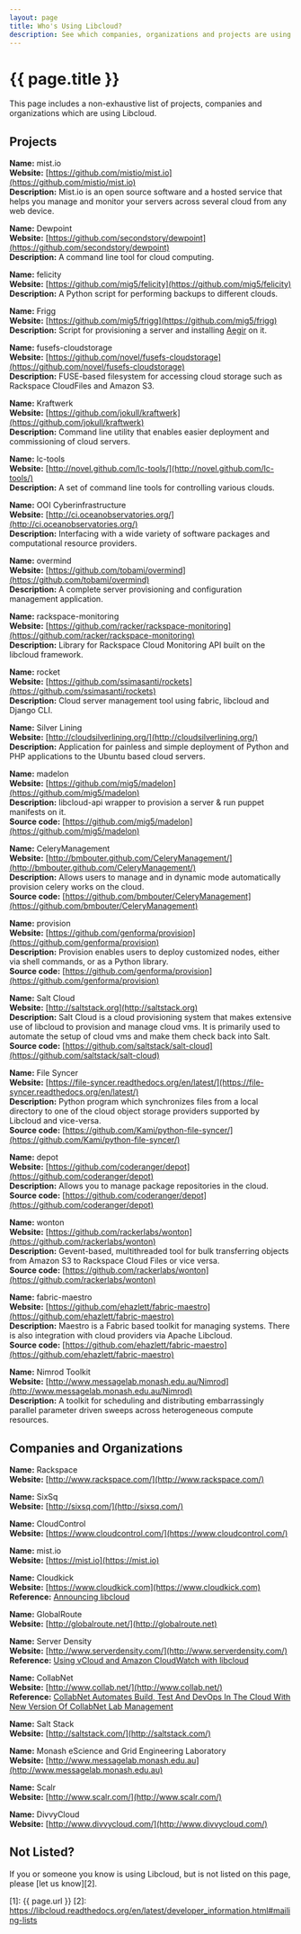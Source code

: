 ```yaml
---
layout: page
title: Who's Using Libcloud?
description: See which companies, organizations and projects are using Libcloud and learn from their usage.
---
```


# {{ page.title }}

This page includes a non-exhaustive list of projects, companies and
organizations which are using Libcloud.

## Projects

**Name:** mist.io  
**Website:** [https://github.com/mistio/mist.io](https://github.com/mistio/mist.io)  
**Description:** Mist.io is an open source software and a hosted service that
helps you manage and monitor your servers across several cloud from any web
device.  

**Name:** Dewpoint  
**Website:** [https://github.com/secondstory/dewpoint](https://github.com/secondstory/dewpoint)  
**Description:** A command line tool for cloud computing.  

**Name:** felicity  
**Website:** [https://github.com/mig5/felicity](https://github.com/mig5/felicity)  
**Description:** A Python script for performing backups to different clouds.  

**Name:** Frigg  
**Website:** [https://github.com/mig5/frigg](https://github.com/mig5/frigg)  
**Description:** Script for provisioning a server and installing
[Aegir](http://aegirproject.org/) on it.  

**Name:** fusefs-cloudstorage  
**Website:** [https://github.com/novel/fusefs-cloudstorage](https://github.com/novel/fusefs-cloudstorage)  
**Description:** FUSE-based filesystem for accessing cloud storage such as
Rackspace CloudFiles and Amazon S3.

**Name:** Kraftwerk  
**Website:** [https://github.com/jokull/kraftwerk](https://github.com/jokull/kraftwerk)  
**Description:** Command line utility that enables easier deployment and commissioning of cloud servers.

**Name:** lc-tools  
**Website:** [http://novel.github.com/lc-tools/](http://novel.github.com/lc-tools/)  
**Description:** A set of command line tools for controlling various clouds.

**Name:** OOI Cyberinfrastructure  
**Website:** [http://ci.oceanobservatories.org/](http://ci.oceanobservatories.org/)  
**Description:** Interfacing with a wide variety of software packages and computational resource providers.  

**Name:** overmind  
**Website:** [https://github.com/tobami/overmind](https://github.com/tobami/overmind)  
**Description:** A complete server provisioning and configuration management application.  

**Name:** rackspace-monitoring  
**Website:** [https://github.com/racker/rackspace-monitoring](https://github.com/racker/rackspace-monitoring)  
**Description:** Library for Rackspace Cloud Monitoring API built on the libcloud framework.

**Name:** rocket  
**Website:** [https://github.com/ssimasanti/rockets](https://github.com/ssimasanti/rockets)  
**Description:** Cloud server management tool using fabric, libcloud and Django CLI.  

**Name:** Silver Lining  
**Website:** [http://cloudsilverlining.org/](http://cloudsilverlining.org/)  
**Description:** Application for painless and simple deployment of Python and
PHP applications to the Ubuntu based cloud servers.  

**Name:** madelon  
**Website:** [https://github.com/mig5/madelon](https://github.com/mig5/madelon)  
**Description:** libcloud-api wrapper to provision a server & run puppet
manifests on it.  
**Source code:** [https://github.com/mig5/madelon](https://github.com/mig5/madelon)  

**Name:** CeleryManagement  
**Website:** [http://bmbouter.github.com/CeleryManagement/](http://bmbouter.github.com/CeleryManagement/)  
**Description:** Allows users to manage and in dynamic mode automatically
provision celery works on the cloud.   
**Source code:** [https://github.com/bmbouter/CeleryManagement](https://github.com/bmbouter/CeleryManagement)

**Name:** provision  
**Website:** [https://github.com/genforma/provision](https://github.com/genforma/provision)  
**Description:** Provision enables users to deploy customized nodes, either via
shell commands, or as a Python library.   
**Source code:** [https://github.com/genforma/provision](https://github.com/genforma/provision)

**Name:** Salt Cloud  
**Website:** [http://saltstack.org](http://saltstack.org)  
**Description:** Salt Cloud is a cloud provisioning system that makes extensive
use of libcloud to  provision and manage cloud vms. It is primarily used to
automate the setup of cloud vms and make them check back into Salt.   
**Source code:** [https://github.com/saltstack/salt-cloud](https://github.com/saltstack/salt-cloud)

**Name:** File Syncer  
**Website:** [https://file-syncer.readthedocs.org/en/latest/](https://file-syncer.readthedocs.org/en/latest/)  
**Description:** Python program which synchronizes files from a local directory
to one of the cloud object storage providers supported by Libcloud and
vice-versa.  
**Source code:** [https://github.com/Kami/python-file-syncer/](https://github.com/Kami/python-file-syncer/)

**Name:** depot  
**Website:** [https://github.com/coderanger/depot](https://github.com/coderanger/depot)  
**Description:** Allows you to manage package repositories in the cloud.  
**Source code:** [https://github.com/coderanger/depot](https://github.com/coderanger/depot)

**Name:** wonton  
**Website:** [https://github.com/rackerlabs/wonton](https://github.com/rackerlabs/wonton)  
**Description:** Gevent-based, multithreaded tool for bulk transferring objects
from Amazon S3 to Rackspace Cloud Files or vice versa.  
**Source code:** [https://github.com/rackerlabs/wonton](https://github.com/rackerlabs/wonton)

**Name:** fabric-maestro  
**Website:** [https://github.com/ehazlett/fabric-maestro](https://github.com/ehazlett/fabric-maestro)  
**Description:** Maestro is a Fabric based toolkit for managing systems. There
is also integration with cloud providers via Apache Libcloud.  
**Source code:** [https://github.com/ehazlett/fabric-maestro](https://github.com/ehazlett/fabric-maestro)

**Name:** Nimrod Toolkit  
**Website:** [http://www.messagelab.monash.edu.au/Nimrod](http://www.messagelab.monash.edu.au/Nimrod)  
**Description:** A toolkit for scheduling and distributing embarrassingly
parallel parameter driven sweeps across heterogeneous compute resources.

## Companies and Organizations

**Name:** Rackspace  
**Website:** [http://www.rackspace.com/](http://www.rackspace.com/)

**Name:** SixSq  
**Website:** [http://sixsq.com/](http://sixsq.com/)

**Name:** CloudControl  
**Website:** [https://www.cloudcontrol.com/](https://www.cloudcontrol.com/)

**Name:** mist.io   
**Website:** [https://mist.io](https://mist.io)  

**Name:** Cloudkick  
**Website:** [https://www.cloudkick.com](https://www.cloudkick.com)  
**Reference:** [Announcing libcloud](https://www.cloudkick.com/blog/2009/jul/23/libcloud-announced/)

**Name:** GlobalRoute  
**Website:** [http://globalroute.net/](http://globalroute.net)

**Name:** Server Density  
**Website:** [http://www.serverdensity.com/](http://www.serverdensity.com/)  
**Reference:** [Using vCloud and Amazon CloudWatch with libcloud](http://blog.boxedice.com/2010/03/04/using-vcloud-and-amazon-cloudwatch-with-libcloud/)

**Name:** CollabNet  
**Website:** [http://www.collab.net/](http://www.collab.net/)  
**Reference:** [CollabNet Automates Build, Test And DevOps In The Cloud With New Version Of CollabNet Lab Management](http://www.itnewsonline.com/showprnstory.php?storyid=215128)

**Name:** Salt Stack  
**Website:** [http://saltstack.com/](http://saltstack.com/)  

**Name:** Monash eScience and Grid Engineering Laboratory  
**Website:** [http://www.messagelab.monash.edu.au](http://www.messagelab.monash.edu.au)  

**Name:** Scalr  
**Website:** [http://www.scalr.com/](http://www.scalr.com/)

**Name:** DivvyCloud  
**Website:** [http://www.divvycloud.com/](http://www.divvycloud.com/)

## Not Listed?

If you or someone you know is using Libcloud, but is not listed on this page,
please [let us know][2].

[1]: {{ page.url }}
[2]: https://libcloud.readthedocs.org/en/latest/developer_information.html#mailing-lists
